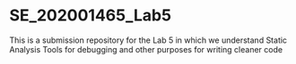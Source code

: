 # SE_202001465_Lab5
This is a submission repository for the Lab 5 in which we understand Static Analysis Tools for debugging and other purposes for writing cleaner code
